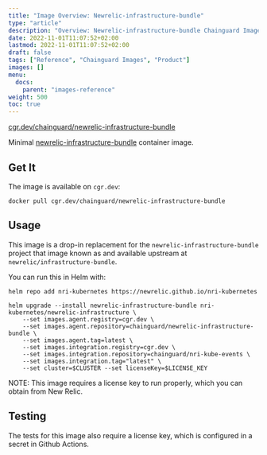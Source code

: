 ```yaml
---
title: "Image Overview: Newrelic-infrastructure-bundle"
type: "article"
description: "Overview: Newrelic-infrastructure-bundle Chainguard Image"
date: 2022-11-01T11:07:52+02:00
lastmod: 2022-11-01T11:07:52+02:00
draft: false
tags: ["Reference", "Chainguard Images", "Product"]
images: []
menu:
  docs:
    parent: "images-reference"
weight: 500
toc: true
---
```


[cgr.dev/chainguard/newrelic-infrastructure-bundle](https://github.com/chainguard-images/images/tree/main/images/newrelic-infrastructure-bundle)


Minimal [newrelic-infrastructure-bundle](https://github.com/newrelic/infrastructure-bundle) container image.

## Get It

The image is available on `cgr.dev`:

```
docker pull cgr.dev/chainguard/newrelic-infrastructure-bundle
```

## Usage

This image is a drop-in replacement for the `newrelic-infrastructure-bundle` project that image known as and available upstream at `newrelic/infrastructure-bundle`.

You can run this in Helm with:

```shell
helm repo add nri-kubernetes https://newrelic.github.io/nri-kubernetes

helm upgrade --install newrelic-infrastructure-bundle nri-kubernetes/newrelic-infrastructure \
    --set images.agent.registry=cgr.dev \
    --set images.agent.repository=chainguard/newrelic-infrastructure-bundle \
    --set images.agent.tag=latest \
    --set images.integration.registry=cgr.dev \
    --set images.integration.repository=chainguard/nri-kube-events \
    --set images.integration.tag="latest" \
    --set cluster=$CLUSTER --set licenseKey=$LICENSE_KEY
```

NOTE: This image requires a license key to run properly, which you can obtain from New Relic.

## Testing

The tests for this image also require a license key, which is configured in a secret in Github Actions.
